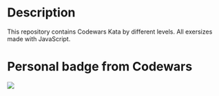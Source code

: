 # Description

This repository contains Codewars Kata by different levels. All exersizes made with JavaScript.

# Personal badge from Codewars
![](https://www.codewars.com/users/vlad1slove1/badges/large)
